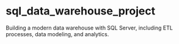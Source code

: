 # sql_data_warehouse_project
Building a modern data warehouse with SQL Server, including ETL processes, data modeling, and analytics. 
